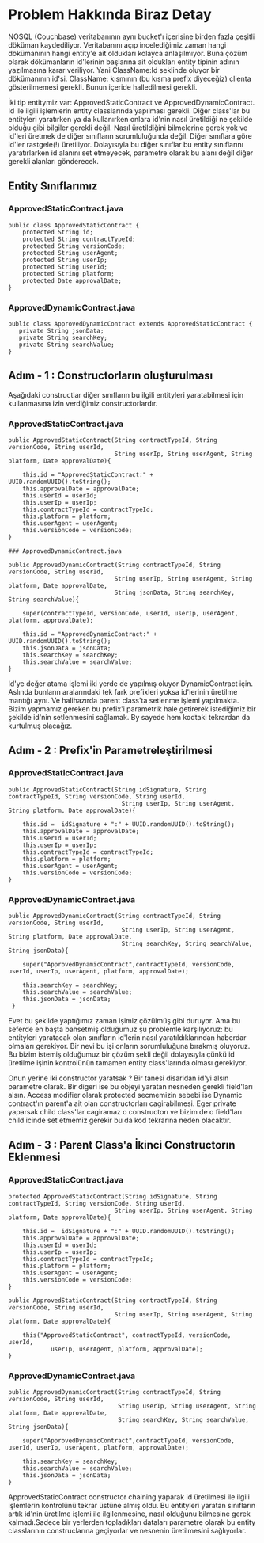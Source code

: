 # Problem Hakkında Biraz Detay

NOSQL (Couchbase) veritabanının aynı bucket'ı içerisine birden fazla çeşitli döküman kaydediliyor. Veritabanını açıp incelediğimiz zaman hangi dökümanının hangi entity'e ait oldukları kolayca anlaşılmıyor. Buna çözüm olarak dökümanların id'lerinin başlarına ait oldukları entity tipinin adının yazılmasına karar veriliyor. Yani ClassName:Id seklinde oluyor bir dökümanının id'si. ClassName: kısmının (bu kısma prefix diyeceğiz) clienta gösterilmemesi gerekli. Bunun içeride halledilmesi gerekli.

İki tip entitymiz var: ApprovedStaticContract ve ApprovedDynamicContract.
Id ile ilgili işlemlerin entity classlarında yapılması gerekli. Diğer class'lar bu entityleri yaratırken ya da kullanırken onlara id'nin nasıl üretildiği ne şekilde olduğu gibi bilgiler gerekli değil. Nasıl üretildiğini bilmelerine gerek yok ve id'leri üretmek de diğer sınıfların sorumluluğunda değil. Diğer sınıflara göre id'ler rastgele(!) üretiliyor. Dolayısıyla bu diğer sınıflar bu entity sınıflarını yaratırlarken id alanını set etmeyecek, parametre olarak bu alanı değil diğer gerekli alanları gönderecek.

## Entity Sınıflarımız

### ApprovedStaticContract.java

   ```
   public class ApprovedStaticContract {
       protected String id;
       protected String contractTypeId;
       protected String versionCode;
       protected String userAgent;
       protected String userIp;
       protected String userId;
       protected String platform;
       protected Date approvalDate;
   }
   ```

### ApprovedDynamicContract.java

   ```
   public class ApprovedDynamicContract extends ApprovedStaticContract {
      private String jsonData;
      private String searchKey;
      private String searchValue;
   }
   ```

## Adım - 1 : Constructorların oluşturulması

Aşağıdaki constructlar diğer sınıfların bu ilgili entityleri yaratabilmesi için kullanmasına izin verdiğimiz constructorlardır.

### ApprovedStaticContract.java

    public ApprovedStaticContract(String contractTypeId, String versionCode, String userId,          
                                  String userIp, String userAgent, String platform, Date approvalDate){

        this.id = "ApprovedStaticContract:" + UUID.randomUUID().toString();
        this.approvalDate = approvalDate;
        this.userId = userId;
        this.userIp = userIp;
        this.contractTypeId = contractTypeId;
        this.platform = platform;
        this.userAgent = userAgent;
        this.versionCode = versionCode;
    }

    ### ApprovedDynamicContract.java
    
    public ApprovedDynamicContract(String contractTypeId, String versionCode, String userId,
                                  String userIp, String userAgent, String platform, Date approvalDate,
                                  String jsonData, String searchKey, String searchValue){

        super(contractTypeId, versionCode, userId, userIp, userAgent, platform, approvalDate);
        
        this.id = "ApprovedDynamicContract:" + UUID.randomUUID().toString();
        this.jsonData = jsonData;
        this.searchKey = searchKey;
        this.searchValue = searchValue;
    }

Id'ye değer atama işlemi iki yerde de yapılmış oluyor DynamicContract için. Aslında bunların aralarındaki tek fark prefixleri yoksa id'lerinin üretilme mantığı aynı. Ve halihazırda parent class'ta setlenme işlemi yapılmakta. Bizim yapmamız gereken bu prefix'i parametrik hale getirerek istediğimiz bir şekilde id'nin setlenmesini sağlamak. By sayede hem kodtaki tekrardan da kurtulmuş olacağız.

## Adım - 2 : Prefix'in Parametreleştirilmesi 

### ApprovedStaticContract.java

    public ApprovedStaticContract(String idSignature, String contractTypeId, String versionCode, String userId,
                                    String userIp, String userAgent, String platform, Date approvalDate){

        this.id =  idSignature + ":" + UUID.randomUUID().toString();
        this.approvalDate = approvalDate;
        this.userId = userId;
        this.userIp = userIp;
        this.contractTypeId = contractTypeId;
        this.platform = platform;
        this.userAgent = userAgent;
        this.versionCode = versionCode;
    }

### ApprovedDynamicContract.java

    public ApprovedDynamicContract(String contractTypeId, String versionCode, String userId,
                                    String userIp, String userAgent, String platform, Date approvalDate,
                                    String searchKey, String searchValue, String jsonData){

        super("ApprovedDynamicContract",contractTypeId, versionCode, userId, userIp, userAgent, platform, approvalDate);

        this.searchKey = searchKey;
        this.searchValue = searchValue;
        this.jsonData = jsonData;
     }

Evet bu şekilde yaptığımız zaman işimiz çözülmüş gibi duruyor. Ama bu seferde en başta bahsetmiş olduğumuz şu problemle karşılıyoruz: bu entityleri yaratacak olan sınıfların id'lerin nasıl yaratıldıklarından haberdar olmaları gerekiyor. Bir nevi bu işi onların sorumluluğuna bırakmış oluyoruz. Bu bizim istemiş olduğumuz bir çözüm şekli değil dolayısıyla çünkü id üretilme işinin kontrolünün tamamen entity class'larında olması gerekiyor.

Onun yerine iki constructor yaratsak ? Bir tanesi disaridan id'yi alsın parametre olarak. Bir digeri ise bu objeyi yaratan nesneden gerekli field'ları alsın. Access modifier olarak protected secmemizin sebebi ise Dynamic contract'ın parent'a ait olan constructorları cagirabilmesi. Eger private yaparsak child class'lar cagiramaz o constructorı ve bizim de o field'ları child icinde set etmemiz gerekir bu da kod tekrarına neden olacaktır.

## Adım - 3 : Parent Class'a İkinci Constructorın Eklenmesi

### ApprovedStaticContract.java

    protected ApprovedStaticContract(String idSignature, String contractTypeId, String versionCode, String userId,
                                  String userIp, String userAgent, String platform, Date approvalDate){

        this.id =  idSignature + ":" + UUID.randomUUID().toString();
        this.approvalDate = approvalDate;
        this.userId = userId;
        this.userIp = userIp;
        this.contractTypeId = contractTypeId;
        this.platform = platform;
        this.userAgent = userAgent;
        this.versionCode = versionCode;
    }

    public ApprovedStaticContract(String contractTypeId, String versionCode, String userId,
                                  String userIp, String userAgent, String platform, Date approvalDate){

        this("ApprovedStaticContract", contractTypeId, versionCode, userId,
                userIp, userAgent, platform, approvalDate);
    }


### ApprovedDynamicContract.java

    public ApprovedDynamicContract(String contractTypeId, String versionCode, String userId,
                                   String userIp, String userAgent, String platform, Date approvalDate,
                                   String searchKey, String searchValue, String jsonData){

        super("ApprovedDynamicContract",contractTypeId, versionCode, userId, userIp, userAgent, platform, approvalDate);

        this.searchKey = searchKey;
        this.searchValue = searchValue;
        this.jsonData = jsonData;
    }

ApprovedStaticContract constructor chaining yaparak id üretilmesi ile ilgili işlemlerin kontrolünü tekrar üstüne almış oldu. Bu entityleri yaratan sınıfların artık id'nin üretilme işlemi ile ilgilenmesine, nasıl olduğunu bilmesine gerek kalmadı.Sadece bir yerlerden topladıkları dataları parametre olarak bu entity classlarının construclarına geçiyorlar ve nesnenin üretilmesini sağlıyorlar.
